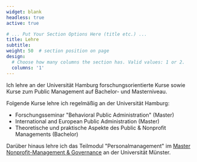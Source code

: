 ```yaml
---
widget: blank
headless: true
active: true

# ... Put Your Section Options Here (title etc.) ...
title: Lehre
subtitle: 
weight: 50  # section position on page
design:
  # Choose how many columns the section has. Valid values: 1 or 2.
  columns: '1'
---
```


Ich lehre an der Universität Hamburg forschungsorientierte Kurse sowie Kurse zum Public Management auf Bachelor- und Masterniveau. 

Folgende Kurse lehre ich regelmäßig an der Universität Hamburg:

- Forschungsseminar "Behavioral Public Administration" (Master)
- International and European Public Administration (Master)
- Theoretische und praktische Aspekte des Public & Nonprofit Managements (Bachelor)

Darüber hinaus lehre ich das Teilmodul "Personalmanagement" im [Master Nonprofit-Management & Governance](https://www.wwu-weiterbildung.de/npm) an der Universität Münster.